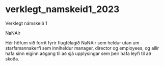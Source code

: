 # verklegt_namskeid1_2023
 Verklegt námskeið 1

NaNAir

Hér höfum við forrit fyrir flugfélagið NaNAir sem heldur utan um starfsmannakerfi sem inniheldur manager, director og employees, og allir hafa sinn eiginn aðgang til að sjá upplýsingar sem þeir hafa leyfi til að skoða.

